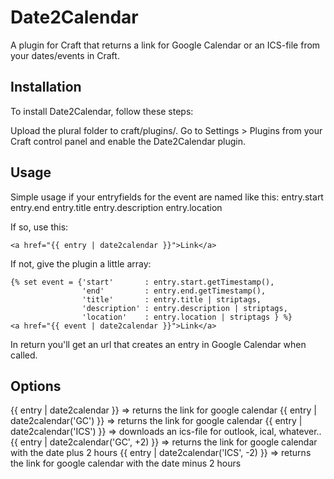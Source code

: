 # Date2Calendar
A plugin for Craft that returns a link for Google Calendar or an ICS-file from your dates/events in Craft. 

## Installation

To install Date2Calendar, follow these steps:

Upload the plural folder to craft/plugins/.
Go to Settings > Plugins from your Craft control panel and enable the Date2Calendar plugin.

## Usage

Simple usage if your entryfields for the event are named like this:
entry.start
entry.end
entry.title
entry.description
entry.location

If so, use this:
```jinja
<a href="{{ entry | date2calendar }}">Link</a>
```

If not, give the plugin a little array:

```jinja
{% set event = {'start'		  : entry.start.getTimestamp(),
				'end'		  : entry.end.getTimestamp(),
				'title'		  : entry.title | striptags,
				'description' : entry.description | striptags,
				'location'	  : entry.location | striptags } %}
<a href="{{ event | date2calendar }}">Link</a>
```

In return you'll get an url that creates an entry in Google Calendar when called. 


## Options

{{ entry | date2calendar }} 			=> returns the link for google calendar
{{ entry | date2calendar('GC') }} 		=> returns the link for google calendar
{{ entry | date2calendar('ICS') }} 		=> downloads an ics-file for outlook, ical, whatever..
{{ entry | date2calendar('GC', +2) }} 	=> returns the link for google calendar with the date plus 2 hours 
{{ entry | date2calendar('ICS', -2) }} 	=> returns the link for google calendar with the date minus 2 hours 
